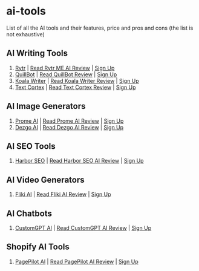 # ai-tools
List of all the AI tools and their features, price and pros and cons (the list is not exhaustive)
<h2>AI Writing Tools</h2>
<ol>
  <li><a href="https://coolaisoftware.com/go/rytr/">Rytr</a> | <a href="https://coolaisoftware.com/rytr-me-ai-writer-review/">Read Rytr ME AI Review</a> | <a href="https://coolaisoftware.com/rytr-me-ai-writer-review/">Sign Up</a></li>
  <li><a href="https://coolaisoftware.com/go/quillbot/">QuillBot</a> | <a href="https://coolaisoftware.com/quillbot-ai-review/">Read QuillBot Review</a> | <a href="https://coolaisoftware.com/go/quillbot/">Sign Up</a></li>
  <li><a href="https://coolaisoftware.com/go/koala-ai/">Koala Writer</a> | <a href="https://coolaisoftware.com/koala-ai-writer-review/">Read Koala Writer Review</a> | <a href="https://coolaisoftware.com/go/koala-ai/">Sign Up</a></li>
  <li><a href="https://coolaisoftware.com/go/textcortex/">Text Cortex</a> | <a href="https://coolaisoftware.com/textcortex-ai-review/">Read Text Cortex Review</a> | <a href="https://coolaisoftware.com/go/textcortex/">Sign Up</a></li>
</ol>
<h2>AI Image Generators</h2>
<ol>
  <li><a href="https://coolaisoftware.com/go/prome-ai/">Prome AI</a> | <a href="https://coolaisoftware.com/prome-ai-review/">Read Prome AI Review</a> | <a href="https://coolaisoftware.com/go/prome-ai/">Sign Up</a></li>
  <li><a href="https://coolaisoftware.com/go/dezgo/">Dezgo AI</a> | <a href="https://coolaisoftware.com/dezgo-ai-review/">Read Dezgo AI Review</a> | <a href="https://coolaisoftware.com/go/dezgo/">Sign Up</a></li>
</ol>
<h2>AI SEO Tools</h2>
<ol>
  <li><a href="https://coolaisoftware.com/go/harbor-seo/">Harbor SEO</a> | <a href="https://coolaisoftware.com/complete-harbor-seo-ai-review/">Read Harbor SEO AI Review</a> | <a href="https://coolaisoftware.com/go/harbor-seo/">Sign Up</a></li>
</ol>
<h2>AI Video Generators</h2>
<ol>
  <li><a href="https://coolaisoftware.com/go/fliki-ai/">Fliki AI</a> | <a href="https://coolaisoftware.com/quillbot-ai-review/">Read Fliki AI Review</a> | <a href="https://coolaisoftware.com/go/fliki-ai/">Sign Up</a></li>
</ol>
<h2>AI Chatbots</h2>
<ol>
  <li><a href="https://coolaisoftware.com/go/customgpt-ai/">CustomGPT AI</a> | <a href="https://coolaisoftware.com/customgpt-ai-review/">Read CustomGPT AI Review</a> | <a href="https://coolaisoftware.com/go/customgpt-ai/">Sign Up</a></li>
</ol>
<h2>Shopify AI Tools</h2>
<ol>
  <li><a href="https://coolaisoftware.com/go/pagepilot-ai/">PagePilot AI</a> | <a href="https://coolaisoftware.com/page-pilot-ai-review/">Read PagePilot AI Review</a> | <a href="https://coolaisoftware.com/go/pagepilot-ai/">Sign Up</a></li>
</ol>
